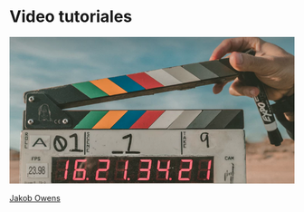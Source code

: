 
# Video tutoriales

![](img/img0.png)

[Jakob Owens](https://unsplash.com/@jakobowens1?utm_medium=referral&amp;utm_campaign=photographer-credit&amp;utm_content=creditBadge)
